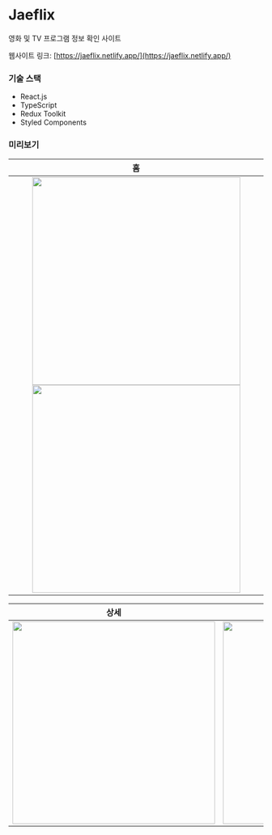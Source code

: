 # Jaeflix

영화 및 TV 프로그램 정보 확인 사이트 

웹사이트 링크: [https://jaeflix.netlify.app/](https://jaeflix.netlify.app/)

### 기술 스택
- React.js
- TypeScript
- Redux Toolkit
- Styled Components

### 미리보기

|               홈                                            |
| :---------------------------------------------------------: |
| <img src="https://user-images.githubusercontent.com/67630303/115014835-cedd9d00-9eed-11eb-85f7-ff1d4d912f91.png" width="411px" /> <img src="https://user-images.githubusercontent.com/67630303/115015288-617e3c00-9eee-11eb-9b5e-1a3b5c82f2a4.png" width="411px" /> |

|              상세             |              검색             |
| :---------------------------: | :---------------------------: |
| <img src="https://user-images.githubusercontent.com/67630303/115015492-b3bf5d00-9eee-11eb-957c-0f90b4a0310e.png" width="400px" /> | <img src="https://user-images.githubusercontent.com/67630303/115015626-e8cbaf80-9eee-11eb-8097-6571c562f451.png" width="400px" /> |

